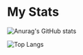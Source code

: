 <h1>My Stats</h1>

![Anurag's GitHub stats](https://github-readme-stats.vercel.app/api?username=gerinsp&show_icons=true&theme=tokyonight&repo=stats)

![Top Langs](https://github-readme-stats.vercel.app/api/top-langs/?username=gerinsp&layout=compact&theme=tokyonight)
